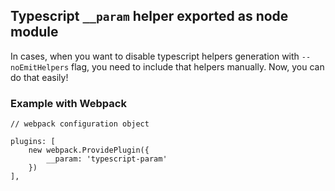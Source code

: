 ## Typescript `__param` helper exported as node module

In cases, when you want to disable typescript helpers generation with `--noEmitHelpers` flag, you need to include that helpers manually.
Now, you can do that easily!

### Example with Webpack

	// webpack configuration object
	
	plugins: [
		new webpack.ProvidePlugin({
			__param: 'typescript-param'
		})
	],